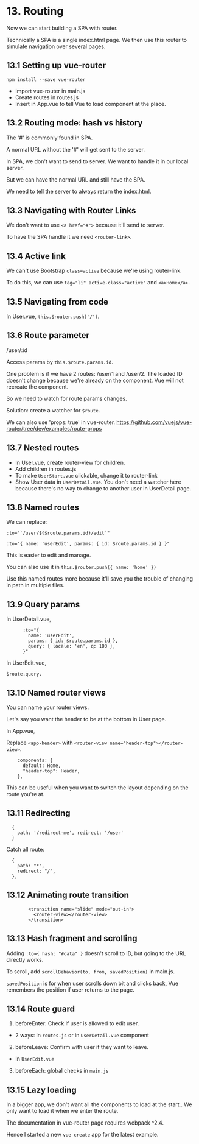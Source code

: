 # 13. Routing

Now we can start building a SPA with router.

Technically a SPA is a single index.html page. We then use this router to simulate navigation over several pages.

## 13.1 Setting up vue-router

`npm install --save vue-router`

- Import vue-router in main.js
- Create routes in routes.js
- Insert <router-view> in App.vue to tell Vue to load component at the place.

## 13.2 Routing mode: hash vs history

The '#' is commonly found in SPA.

A normal URL without the '#' will get sent to the server.

In SPA, we don't want to send to server. We want to handle it in our local server.

But we can have the normal URL and still have the SPA.

We need to tell the server to always return the index.html.

## 13.3 Navigating with Router Links

We don't want to use `<a href="#">` because it'll send to server.

To have the SPA handle it we need `<router-link>`.

## 13.4 Active link

We can't use Bootstrap `class=active` because we're using router-link.

To do this, we can use `tag="li" active-class="active"` and `<a>Home</a>`.

## 13.5 Navigating from code

In User.vue, `this.$router.push('/')`.

## 13.6 Route parameter

/user/:id

Access params by `this.$route.params.id`.

One problem is if we have 2 routes: /user/1 and /user/2. The loaded ID doesn't change because we're already on the component. Vue will not recreate the component.

So we need to watch for route params changes.

Solution: create a watcher for `$route`.

We can also use 'props: true' in vue-router. https://github.com/vuejs/vue-router/tree/dev/examples/route-props

## 13.7 Nested routes

- In User.vue, create router-view for children.
- Add children in routes.js
- To make `UserStart.vue` clickable, change it to router-link
- Show User data in `UserDetail.vue`. You don't need a watcher here because there's no way to change to another user in UserDetail page.

## 13.8 Named routes

We can replace:

```
:to="`/user/${$route.params.id}/edit`"

:to="{ name: 'userEdit', params: { id: $route.params.id } }"
```

This is easier to edit and manage.

You can also use it in `this.$router.push({ name: 'home' })`

Use this named routes more because it'll save you the trouble of changing in path in multiple files.

## 13.9 Query params

In UserDetail.vue,

```
      :to="{
        name: 'userEdit',
        params: { id: $route.params.id },
        query: { locale: 'en', q: 100 },
      }"
```

In UserEdit.vue,

`$route.query.`

## 13.10 Named router views

You can name your router views.

Let's say you want the header to be at the bottom in User page.

In App.vue,

Replace `<app-header>` with `<router-view name="header-top"></router-view>`.

```
    components: {
      default: Home,
      "header-top": Header,
    },
```

This can be useful when you want to switch the layout depending on the route you're at.

## 13.11 Redirecting

```
  {
    path: '/redirect-me', redirect: '/user'
  }
```

Catch all route:

```
  {
    path: "*",
    redirect: "/",
  },
```

## 13.12 Animating route transition

```
        <transition name="slide" mode="out-in">
          <router-view></router-view>
        </transition>
```

## 13.13 Hash fragment and scrolling

Adding `:to={ hash: "#data" }` doesn't scroll to ID, but going to the URL directly works.

To scroll, add `scrollBehavior(to, from, savedPosition)` in main.js.

`savedPosition` is for when user scrolls down bit and clicks back, Vue remembers the position if user returns to the page.

## 13.14 Route guard

1. beforeEnter: Check if user is allowed to edit user.

- 2 ways: in `routes.js` or in `UserDetail.vue` component

2. beforeLeave: Confirm with user if they want to leave.

- In `UserEdit.vue`

3. beforeEach: global checks in `main.js`

## 13.15 Lazy loading

In a bigger app, we don't want all the components to load at the start.. We only want to load it when we enter the route.

The documentation in vue-router page requires webpack ^2.4.

Hence I started a new `vue create` app for the latest example.

